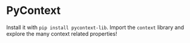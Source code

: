 # PyContext

Install it with `pip install pycontext-lib`. Import the `context` library and explore the many context related properties!